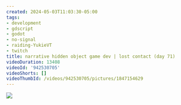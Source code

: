 ```yaml
---
created: 2024-05-03T11:03:30-05:00
tags:
- development
- gdscript
- godot
- no-signal
- raiding-YukieVT
- twitch
title: narrative hidden object game dev | lost contact (day 71)
videoDuration: 13408
videoId: '942530705'
videoShorts: []
videoThumbId: /videos/942530705/pictures/1847154629
---
```


![](20240503160330.jpg)
